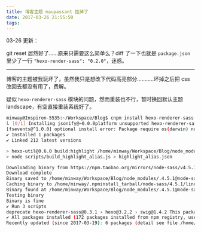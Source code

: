 ```yaml
---
title: 博客主题 maupassant 挂掉了
date: 2017-03-26 21:55:50
tags:
---
```

03-26 更新：

git reset 居然好了……原来只需要这么简单么？diff 了一下也就是 `package.json`里少了一行 `"hexo-render-sass": "0.2.0"`，迷惑。
***

博客的主题被我玩坏了，虽然我只是想改下代码高亮部分...........坏掉之后把 css 改回去都没有用了，费解。

疑似 `hexo-renderer-sass` 模块的问题，然而重装也不行，暂时换回默认主题 landscape，有空直接重装系统好了。
<!--more-->

```bash
minway@Inspiron-5535:~/Workspace/Blog$ cnpm install hexo-renderer-sass
⠧ [0/1] Installing jsonify@~0.0.0platform unsupported hexo-renderer-sass@0.3.1 › hexo@3.2.2 › hexo-fs@0.1.6 › chokidar@1.6.1 › fsevents@^1.0.0 Package require os(darwin) not compatible with your platform(linux)
[fsevents@^1.0.0] optional install error: Package require os(darwin) not compatible with your platform(linux)
✔ Installed 1 packages
✔ Linked 212 latest versions

> hexo-util@0.6.0 build:highlight /home/minway/Workspace/Blog/node_modules/.0.6.0@hexo-util
> node scripts/build_highlight_alias.js > highlight_alias.json

Downloading binary from https://npm.taobao.org/mirrors/node-sass/v4.5.1/linux-x64-48_binding.node
Download complete
Binary saved to /home/minway/Workspace/Blog/node_modules/.4.5.1@node-sass/vendor/linux-x64-48/binding.node
Caching binary to /home/minway/.npminstall_tarball/node-sass/4.5.1/linux-x64-48_binding.node
Binary found at /home/minway/Workspace/Blog/node_modules/.4.5.1@node-sass/vendor/linux-x64-48/binding.node
Testing binary
Binary is fine
✔ Run 3 scripts
deprecate hexo-renderer-sass@0.3.1 › hexo@3.2.2 › swig@1.4.2 This package is no longer maintained
✔ All packages installed (172 packages installed from npm registry, used 27s, speed 349.68kB/s, json 248(1.78MB), tarball 7.43MB)
Recently updated (since 2017-03-19): 6 packages (detail see file /home/minway/Workspace/Blog/node_modules/.recently_updates.txt)
```
